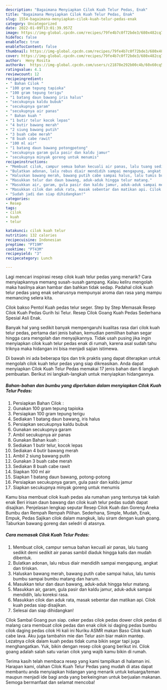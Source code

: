 ```yaml
---
description: "Bagaimana Menyiapkan Cilok Kuah Telur Pedas, Enak"
title: "Bagaimana Menyiapkan Cilok Kuah Telur Pedas, Enak"
slug: 1554-bagaimana-menyiapkan-cilok-kuah-telur-pedas-enak
category: Uncategorized
date: 2022-01-09T13:01:39.957Z
image: https://img-global.cpcdn.com/recipes/79fe4b7c0f72bde3/680x482cq70/cilok-kuah-telur-pedas-foto-resep-utama.jpg
hideToc: false
enableToc: true
enableTocContent: false
thumbnail: https://img-global.cpcdn.com/recipes/79fe4b7c0f72bde3/680x482cq70/cilok-kuah-telur-pedas-foto-resep-utama.jpg
cover: https://img-global.cpcdn.com/recipes/79fe4b7c0f72bde3/680x482cq70/cilok-kuah-telur-pedas-foto-resep-utama.jpg
author:  Heny Rosita
authorAv:  https://img-global.cpcdn.com/users/c21878e292b00c4b/60x60cq50/avatar.jpg
ratingvalue: 4.1
reviewcount: 12
recipeingredient:
- " Bahan Cilok "
- "100 gram tepung tapioka"
- "100 gram tepung terigu"
- "1 batang daun bawang iris halus"
- "secukupnya kaldu bubuk"
- "secukupnya garam"
- "secukupnya air panas"
- " Bahan kuah "
- "1 butir telur kocok lepas"
- "4 butir bawang merah"
- "2 siung bawang putih"
- "3 buah cabe merah"
- "8 buah cabe rawit"
- "100 ml air"
- "1 batang daun bawang potongpotong"
- "secukupnya garam gula pasir dan kaldu jamur"
- "secukupnya minyak goreng untuk menumis"
recipeinstructions:
- "Membuat cilok, campur semua bahan kecuali air panas, lalu tuang sedikit demi sedikit air panas sambil diaduk hingga kalis dan mudah dibentuk."
- "Bulatkan adonan, lalu rebus diair mendidih sampai mengapung, angkat dan tiriskan."
- "Haluskan bawang merah, bawang putih cabe sampai halus, lalu tumis bumbu sampai bumbu matang dan harum."
- "Masukkan telur dan daun bawang, aduk-aduk hingga telur matang."
- "Masukkan air, garam, gula pasir dan kaldu jamur, aduk-aduk sampai mendidih, lalu koreksi rasa."
- "Masukkan cilok dan aduk rata, masak sebentar dan matikan api. Cilok kuah pedas siap disajikan."
- "Sudah jadi dan siap dihidangkan!"
categories:
- Resep
tags:
- cilok
- kuah
- telur

katakunci: cilok kuah telur 
nutrition: 132 calories
recipecuisine: Indonesian
preptime: "PT19M"
cooktime: "PT43M"
recipeyield: "3"
recipecategory: Lunch

---
```



Lagi mencari inspirasi resep cilok kuah telur pedas yang menarik? Cara menyiapkannya memang susah-susah gampang. Kalau keliru mengolah maka hasilnya akan hambar dan bahkan tidak sedap. Padahal cilok kuah telur pedas yang enak seharusnya mempunyai aroma dan rasa yang mampu memancing selera kita.


Cilok bakso Pentol Kuah pedas telur seger. Step by Step Memasak Resep Cilok Kuah Pedas Gurih Isi Telur. Resep Cilok Goang Kuah Pedas Sederhana Spesial Asli Enak.

Banyak hal yang sedikit banyak mempengaruhi kualitas rasa dari cilok kuah telur pedas, pertama dari jenis bahan, kemudian pemilihan bahan segar hingga cara mengolah dan menyajikannya. Tidak usah pusing jika ingin menyiapkan cilok kuah telur pedas enak di rumah, karena asal sudah tahu triknya maka hidangan ini bisa menjadi sajian istimewa.


Di bawah ini ada beberapa tips dan trik praktis yang dapat diterapkan untuk mengolah cilok kuah telur pedas yang siap dikreasikan. Anda dapat menyiapkan Cilok Kuah Telur Pedas memakai 17 jenis bahan dan 6 langkah pembuatan. Berikut ini langkah-langkah untuk menyiapkan hidangannya.

<!--inarticleads1-->

##### Bahan-bahan dan bumbu yang diperlukan dalam menyiapkan Cilok Kuah Telur Pedas:

1. Persiapkan  Bahan Cilok :
1. Gunakan 100 gram tepung tapioka
1. Persiapkan 100 gram tepung terigu
1. Sediakan 1 batang daun bawang, iris halus
1. Persiapkan secukupnya kaldu bubuk
1. Gunakan secukupnya garam
1. Ambil secukupnya air panas
1. Gunakan  Bahan kuah :
1. Sediakan 1 butir telur, kocok lepas
1. Sediakan 4 butir bawang merah
1. Ambil 2 siung bawang putih
1. Gunakan 3 buah cabe merah
1. Sediakan 8 buah cabe rawit
1. Siapkan 100 ml air
1. Siapkan 1 batang daun bawang, potong-potong
1. Persiapkan secukupnya garam, gula pasir dan kaldu jamur
1. Siapkan secukupnya minyak goreng untuk menumis


Kamu bisa membuat cilok kuah pedas ala rumahan yang tentunya tak kalah enak Beri irisan daun bawang dan cilok kuah telur pedas sudah dapat disajikan. Penjelasan lengkap seputar Resep Cilok Kuah dan Goreng Aneka Bumbu dan Rempah Rempah Pilihan. Sederhana, Simple, Mudah, Enak, Empuk, Pedas Sajikan cilok dalam mangkuk, lalu siram dengan kuah goang. Taburkan bawang goreng dan seledri di atasnya. 

<!--inarticleads2-->

##### Cara memasak Cilok Kuah Telur Pedas:

1. Membuat cilok, campur semua bahan kecuali air panas, lalu tuang sedikit demi sedikit air panas sambil diaduk hingga kalis dan mudah dibentuk.
1. Bulatkan adonan, lalu rebus diair mendidih sampai mengapung, angkat dan tiriskan.
1. Haluskan bawang merah, bawang putih cabe sampai halus, lalu tumis bumbu sampai bumbu matang dan harum.
1. Masukkan telur dan daun bawang, aduk-aduk hingga telur matang.
1. Masukkan air, garam, gula pasir dan kaldu jamur, aduk-aduk sampai mendidih, lalu koreksi rasa.
1. Masukkan cilok dan aduk rata, masak sebentar dan matikan api. Cilok kuah pedas siap disajikan.
1. Selesai dan siap dihidangkan!

Cilok Sambal Goang pun siap. ceker pedas cilok pedas dower cilok pedas di malang cara membuat cilok pedas dan enak cilok isi daging pedas bumbu cilok daging pedas cilok Hi kali ini Nuriku ASMR makan Baso Cilok kuah cabe lava. Aku juga tambahin mie dan Telur asin biar makin mantep. Lezatnya cilok dalam kuah pedas tidak cuma bikin segar tapi juga menghangatkan. Yuk, bikin dengan resep cilok goang berikut ini. Cilok goang adalah salah satu varian cilok yang wajib kamu bikin di rumah. 

Terima kasih telah membaca resep yang kami tampilkan di halaman ini. Harapan kami, olahan Cilok Kuah Telur Pedas yang mudah di atas dapat membantu anda menyiapkan hidangan yang menarik untuk keluarga/teman maupun menjadi ide bagi anda yang berkeinginan untuk berjualan makanan. Semoga bermanfaat dan selamat mencoba!
